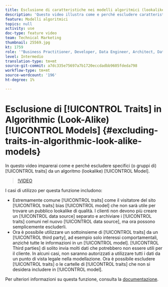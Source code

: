 ```yaml
---
title: Esclusione di caratteristiche nei modelli algoritmici (lookalike)
description: 'Questo video illustra come e perché escludere caratteristiche specifiche (o gruppi di) da un modello algoritmico (lookalike). '
feature: Modelli algoritmici
topics: null
activity: use
doc-type: feature video
team: Technical Marketing
thumbnail: 25569.jpg
kt: 1759
role: '"Business Practitioner, Developer, Data Engineer, Architect, Data Architect, Administrator, Leader"'
level: Intermedio
translation-type: tm+mt
source-git-commit: a7dc335e75697a7b1720eccdadbb9605fdeda798
workflow-type: tm+mt
source-wordcount: '196'
ht-degree: 1%

---
```



# Esclusione di [!UICONTROL Traits] in Algorithmic (Look-Alike) [!UICONTROL Models] {#excluding-traits-in-algorithmic-look-alike-models}

In questo video imparerai come e perché escludere specifici (o gruppi di) [!UICONTROL traits] da un algoritmo (lookalike) [!UICONTROL Model].

>[!VIDEO](https://video.tv.adobe.com/v/25569/?quality=12)

I casi di utilizzo per questa funzione includono:

* Estremamente comune [!UICONTROL traits] come il visitatore del sito [!UICONTROL traits] bias [!UICONTROL model] che non sarà utile per trovare un pubblico lookalike di qualità. I clienti non devono più creare un [!UICONTROL data source] separato e archiviare i [!UICONTROL traits] comuni nel nuovo [!UICONTROL data source], ma ora possono semplicemente escluderli.
* Ora è possibile utilizzare un sottoinsieme di [!UICONTROL traits] da un [!UICONTROL third party], ad esempio solo interessi comportamentali, anziché tutte le informazioni in un [!UICONTROL model]. [!UICONTROL Third parties] di solito invia molti dati che potrebbero non essere utili per il cliente. In alcuni casi, non saranno autorizzati a utilizzare tutti i dati da un punto di vista legale nella modellazione. Ora è possibile escludere [!UICONTROL traits] o le cartelle di [!UICONTROL traits] che non si desidera includere in [!UICONTROL model].

Per ulteriori informazioni su questa funzione, consulta la [documentazione](https://marketing.adobe.com/resources/help/en_US/aam/trait-exclusion-algo-models.html).